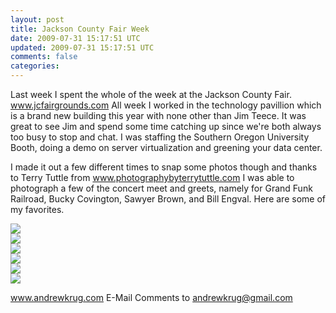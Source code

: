 ```yaml
---           
layout: post
title: Jackson County Fair Week
date: 2009-07-31 15:17:51 UTC
updated: 2009-07-31 15:17:51 UTC
comments: false
categories: 
---
```

Last week I spent the whole of the week at the Jackson County Fair. www.jcfairgrounds.com All week I worked in the technology pavillion which is a brand new building this year with none other than Jim Teece. It was great to see Jim and spend some time catching up since we're both always too busy to stop and chat. I was staffing the Southern Oregon University Booth, doing a demo on server virtualization and greening your data center.   

I made it out a few different times to snap some photos though and thanks to Terry Tuttle from www.photographybyterrytuttle.com I was able to photograph a few of the concert meet and greets, namely for Grand Funk Railroad, Bucky Covington, Sawyer Brown, and Bill Engval. Here are some of my favorites.   

[![](http://4.bp.blogspot.com/_CqsRlf7vT4Y/SnMKrXkNaOI/AAAAAAAAAUk/635N3_fqD1k/s320/3756978390_6e6a301597_b.jpg)][0]  
[![](http://1.bp.blogspot.com/_CqsRlf7vT4Y/SnMKoz3wzwI/AAAAAAAAAUc/i08skyul7hw/s320/3751309504_b8d7ba7753_b.jpg)][1]  
[![](http://2.bp.blogspot.com/_CqsRlf7vT4Y/SnMKl3NRE1I/AAAAAAAAAUU/rQ0dXZd5cfk/s320/3750979911_f0ce982537_b.jpg)][2]  
[![](http://3.bp.blogspot.com/_CqsRlf7vT4Y/SnMKi7wyctI/AAAAAAAAAUM/wKzjQXwEWRM/s320/3750855538_381f24bfb4_b.jpg)][3]  
[![](http://4.bp.blogspot.com/_CqsRlf7vT4Y/SnMKgNpKKxI/AAAAAAAAAUE/6k_8PxPWd8g/s320/3750076017_a43b62e53b_b.jpg)][4]  
[![](http://2.bp.blogspot.com/_CqsRlf7vT4Y/SnMKboM6xPI/AAAAAAAAAT8/P8kN22RqdTE/s320/3747546857_f4c184b4d5_b.jpg)][5]

www.andrewkrug.com E-Mail Comments to andrewkrug@gmail.com

[0]: http://4.bp.blogspot.com/_CqsRlf7vT4Y/SnMKrXkNaOI/AAAAAAAAAUk/635N3_fqD1k/s1600-h/3756978390_6e6a301597_b.jpg
[1]: http://1.bp.blogspot.com/_CqsRlf7vT4Y/SnMKoz3wzwI/AAAAAAAAAUc/i08skyul7hw/s1600-h/3751309504_b8d7ba7753_b.jpg
[2]: http://2.bp.blogspot.com/_CqsRlf7vT4Y/SnMKl3NRE1I/AAAAAAAAAUU/rQ0dXZd5cfk/s1600-h/3750979911_f0ce982537_b.jpg
[3]: http://3.bp.blogspot.com/_CqsRlf7vT4Y/SnMKi7wyctI/AAAAAAAAAUM/wKzjQXwEWRM/s1600-h/3750855538_381f24bfb4_b.jpg
[4]: http://4.bp.blogspot.com/_CqsRlf7vT4Y/SnMKgNpKKxI/AAAAAAAAAUE/6k_8PxPWd8g/s1600-h/3750076017_a43b62e53b_b.jpg
[5]: http://2.bp.blogspot.com/_CqsRlf7vT4Y/SnMKboM6xPI/AAAAAAAAAT8/P8kN22RqdTE/s1600-h/3747546857_f4c184b4d5_b.jpg